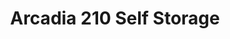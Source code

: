 ---
title: "Arcadia 210 Self Storage"
url: /arcadia/arcadia-210-self-storage/
shop: storage rental
---